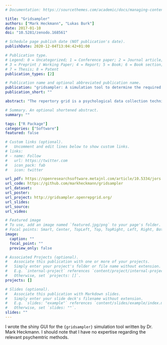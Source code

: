```yaml
---
# Documentation: https://sourcethemes.com/academic/docs/managing-content/

title: "Gridsampler"
authors: ["Mark Heckmann", "Lukas Burk"]
date: 2017-01-10
doi: "10.5281/zenodo.168561"

# Schedule page publish date (NOT publication's date).
publishDate: 2020-12-04T13:04:42+01:00

# Publication type.
# Legend: 0 = Uncategorized; 1 = Conference paper; 2 = Journal article;
# 3 = Preprint / Working Paper; 4 = Report; 5 = Book; 6 = Book section;
# 7 = Thesis; 8 = Patent
publication_types: [2]

# Publication name and optional abbreviated publication name.
publication: "gridsampler: A simulation tool to determine the required sample size for repertory grid studies"
publication_short: ""

abstract: "The repertory grid is a psychological data collection technique that is used to elicit qualitative data in the form of attributes as well as quantitative ratings. A common approach for evaluating multiple repertory grid data is sorting the elicited bipolar attributes (so called constructs) into mutually exclusive categories by means of content analysis. An important question when planning this type of study is determining the sample size needed to a) discover all attribute categories relevant to the field and b) yield a predefined minimal number of attributes per category. For most applied researchers who collect multiple repertory grid data, programming a numeric simulation to answer these questions is not feasible. The gridsampler software facilitates determining the required sample size by providing a GUI for conducting the necessary numerical simulations. Researchers can supply a set of parameters suitable for the specific research situation, determine the required sample size, and easily explore the effects of changes in the parameter set."

# Summary. An optional shortened abstract.
summary: ""

tags: ["R Package"]
categories: ["Software"]
featured: false

# Custom links (optional).
#   Uncomment and edit lines below to show custom links.
# links:
# - name: Follow
#   url: https://twitter.com
#   icon_pack: fab
#   icon: twitter

url_pdf: https://openresearchsoftware.metajnl.com/article/10.5334/jors.150/
url_code: https://github.com/markheckmann/gridsampler
url_dataset:
url_poster:
url_project: http://gridsampler.openrepgrid.org/
url_slides:
url_source:
url_video:

# Featured image
# To use, add an image named `featured.jpg/png` to your page's folder. 
# Focal points: Smart, Center, TopLeft, Top, TopRight, Left, Right, BottomLeft, Bottom, BottomRight.
image:
  caption: ""
  focal_point: ""
  preview_only: false

# Associated Projects (optional).
#   Associate this publication with one or more of your projects.
#   Simply enter your project's folder or file name without extension.
#   E.g. `internal-project` references `content/project/internal-project/index.md`.
#   Otherwise, set `projects: []`.
projects: []

# Slides (optional).
#   Associate this publication with Markdown slides.
#   Simply enter your slide deck's filename without extension.
#   E.g. `slides: "example"` references `content/slides/example/index.md`.
#   Otherwise, set `slides: ""`.
slides: ""
---
```


I wrote the shiny GUI for the `{gridsampler}` simulation tool written by Dr. Mark Heckmann. 
I should note that I have no expertise regarding the relevant psychemtric methods.
